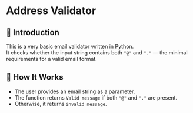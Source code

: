 # Address Validator

## 📝 Introduction
This is a very basic email validator written in Python.  
It checks whether the input string contains both `"@"` and `"."` — the minimal requirements for a valid email format.

## 🔧 How It Works
- The user provides an email string as a parameter.
- The function returns `Valid message` if both `"@"` and `"."` are present.
- Otherwise, it returns `invalid message`.

